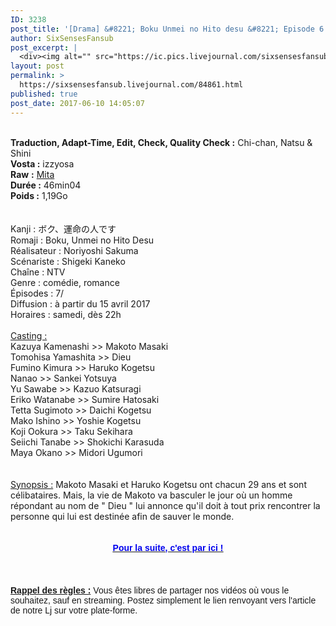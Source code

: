 ```yaml
---
ID: 3238
post_title: '[Drama] &#8221; Boku Unmei no Hito desu &#8221; Episode 6 VOSTFR'
author: SixSensesFansub
post_excerpt: |
  <div><img alt="" src="https://ic.pics.livejournal.com/sixsensesfansub/28580493/51589/51589_600.jpg" title=""></div><div><br><b>Traduction, Adapt-Time, Edit, Check, Quality Check :</b> Chi-chan, Natsu &amp; Shini</div><div><b>Vosta :</b> izzyosa</div><div><b>Raw</b> <b>:</b> <a href="https://kal519.wordpress.com/" rel="nofollow">Mita</a></div><div><b>Dur&eacute;e :</b> 46min04</div><div><b>Poids :</b> 1,19Go</div><div><br><br>Kanji : &#12508;&#12463;&#12289;&#36939;&#21629;&#12398;&#20154;&#12391;&#12377;</div><div>Romaji : Boku, Unmei no Hito Desu</div><div>R&eacute;alisateur : Noriyoshi Sakuma</div><div>Sc&eacute;nariste : Shigeki Kaneko</div><div>Cha&icirc;ne : NTV</div><div>Genre : com&eacute;die, romance</div><div>&Eacute;pisodes : 7/</div><div>Diffusion : &agrave; partir du 15 avril 2017</div><div>Horaires : samedi, d&egrave;s 22h</div><div><br><u>Casting : </u></div><div>Kazuya Kamenashi &gt;&gt; Makoto Masaki</div><div>Tomohisa Yamashita &gt;&gt; Dieu</div><div>Fumino Kimura &gt;&gt; Haruko Kogetsu</div><div>Nanao &gt;&gt; Sankei Yotsuya</div><div>Yu Sawabe &gt;&gt; Kazuo Katsuragi</div><div>Eriko Watanabe &gt;&gt; Sumire Hatosaki</div><div>Tetta Sugimoto &gt;&gt; Daichi Kogetsu<span> </span></div><div>Mako Ishino &gt;&gt; Yoshie Kogetsu</div><div>Koji Ookura &gt;&gt; Taku Sekihara<span> </span></div><div>Seiichi Tanabe &gt;&gt; Shokichi Karasuda<span> </span></div><div>Maya Okano &gt;&gt; Midori Ugumori</div><div><br><br><u>Synopsis :</u> Makoto Masaki et Haruko Kogetsu ont chacun 29 ans et sont c&eacute;libataires. Mais, la vie de Makoto va basculer le jour o&ugrave; un homme r&eacute;pondant au nom de " Dieu " lui annonce qu'il doit &agrave; tout prix rencontrer la personne qui lui est destin&eacute;e afin de sauver le monde.</div><div><br><br><a href="http://six-senses.actifforum.com/t7545-drama-boku-unmei-no-hito-desu-episode-6-vostfr#64226" rel="nofollow"><u><b><span><span><span>Pour la suite, c'est par ici !</span></span></span></b></u></a></div><br><br><br><div><b><u><span><span>Rappel des r&egrave;gles :</span></span></u></b> <span><span>Vous &ecirc;tes libres de partager nos vid&eacute;os o&ugrave; vous le souhaitez, sauf en streaming. Postez simplement le lien renvoyant vers l'article de notre Lj sur votre plate-forme.</span></span></div>
layout: post
permalink: >
  https://sixsensesfansub.livejournal.com/84861.html
published: true
post_date: 2017-06-10 14:05:07
---
```

<div style="text-align:center"><img alt="" src="https://united-subs.dearclouds.com/wp-content/uploads/2018/04/e2c5b7a9f96370dbf26f1ce39d1f817b.jpg" title="" /></div><div><br /><b>Traduction, Adapt-Time, Edit, Check, Quality Check :</b> Chi-chan, Natsu &amp; Shini</div><div><b>Vosta :</b> izzyosa</div><div><b>Raw</b> <b>:</b> <a href="https://kal519.wordpress.com/" rel="nofollow">Mita</a></div><div><b>Dur&eacute;e :</b> 46min04</div><div><b>Poids :</b> 1,19Go</div><div><br /><br />Kanji : ボク、運命の人です</div><div>Romaji : Boku, Unmei no Hito Desu</div><div>R&eacute;alisateur : Noriyoshi Sakuma</div><div>Sc&eacute;nariste : Shigeki Kaneko</div><div>Cha&icirc;ne : NTV</div><div>Genre : com&eacute;die, romance</div><div>&Eacute;pisodes : 7/</div><div>Diffusion : &agrave; partir du 15 avril 2017</div><div>Horaires : samedi, d&egrave;s 22h</div><div><br /><u>Casting : </u></div><div>Kazuya Kamenashi &gt;&gt; Makoto Masaki</div><div>Tomohisa Yamashita &gt;&gt; Dieu</div><div>Fumino Kimura &gt;&gt; Haruko Kogetsu</div><div>Nanao &gt;&gt; Sankei Yotsuya</div><div>Yu Sawabe &gt;&gt; Kazuo Katsuragi</div><div>Eriko Watanabe &gt;&gt; Sumire Hatosaki</div><div>Tetta Sugimoto &gt;&gt; Daichi Kogetsu<span class="" style="white-space:pre"> </span></div><div>Mako Ishino &gt;&gt; Yoshie Kogetsu</div><div>Koji Ookura &gt;&gt; Taku Sekihara<span class="" style="white-space:pre"> </span></div><div>Seiichi Tanabe &gt;&gt; Shokichi Karasuda<span class="" style="white-space:pre"> </span></div><div>Maya Okano &gt;&gt; Midori Ugumori</div><div><br /><br /><u>Synopsis :</u> Makoto Masaki et Haruko Kogetsu ont chacun 29 ans et sont c&eacute;libataires. Mais, la vie de Makoto va basculer le jour o&ugrave; un homme r&eacute;pondant au nom de &quot; Dieu &quot; lui annonce qu&#39;il doit &agrave; tout prix rencontrer la personne qui lui est destin&eacute;e afin de sauver le monde.</div><div style="text-align:center"><br /><br /><a href="http://six-senses.actifforum.com/t7545-drama-boku-unmei-no-hito-desu-episode-6-vostfr#64226" rel="nofollow"><u><b><span style="color:#0000ee;"><span style="font-family:arial,sans-serif;"><span style="font-size:10.5pt;">Pour la suite, c&#39;est par ici !</span></span></span></b></u></a></div><br /><br /><br /><div><b><u><span style="font-family:arial,sans-serif;"><span style="font-size:10.5pt;">Rappel des r&egrave;gles :</span></span></u></b> <span style="font-family:arial,sans-serif;"><span style="font-size:10.5pt;">Vous &ecirc;tes libres de partager nos vid&eacute;os o&ugrave; vous le souhaitez, sauf en streaming. Postez simplement le lien renvoyant vers l&#39;article de notre Lj sur votre plate-forme.</span></span></div>